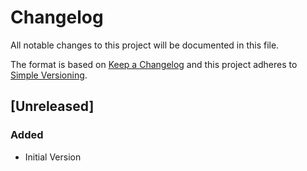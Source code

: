 # Changelog
All notable changes to this project will be documented in this file.

The format is based on [Keep a Changelog](http://keepachangelog.com/en/1.0.0/)
and this project adheres to [Simple Versioning](https://drmuey.github.io/simver/).

## [Unreleased]

### Added
- Initial Version
